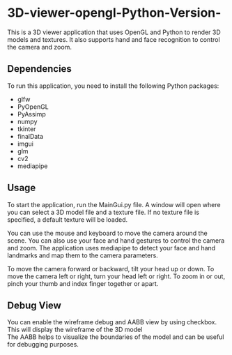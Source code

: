 # 3D-viewer-opengl-Python-Version-

This is a 3D viewer application that uses OpenGL and Python to render 3D models and textures. 
It also supports hand and face recognition to control the camera and zoom.

## Dependencies

To run this application, you need to install the following Python packages:

- glfw
- PyOpenGL
- PyAssimp
- numpy
- tkinter
- finalData
- imgui
- glm
- cv2
- mediapipe

## Usage

To start the application, run the MainGui.py file.
A window will open where you can select a 3D model file and a texture file. 
If no texture file is specified, a default texture will be loaded.

You can use the mouse and keyboard to move the camera around the scene.
You can also use your face and hand gestures to control the camera and zoom. 
The application uses mediapipe to detect your face and hand landmarks and map them to the camera parameters.

To move the camera forward or backward, tilt your head up or down. To move the camera left or right, turn your head left or right. 
To zoom in or out, pinch your thumb and index finger together or apart.


## Debug View

You can enable the wireframe debug and AABB view by using checkbox.
This will display the wireframe of the 3D model  
The AABB helps to visualize the boundaries of the model and can be useful for debugging purposes.
